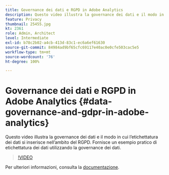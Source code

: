 ```yaml
---
title: Governance dei dati e RGPD in Adobe Analytics
description: Questo video illustra la governance dei dati e il modo in cui l’etichettatura dei dati si inserisce nell’ambito del RGPD. Fornisce un esempio pratico di etichettatura dei dati utilizzando la governance dei dati.
feature: Privacy
thumbnail: 25455.jpg
kt: 2361
role: Admin, Architect
level: Intermediate
exl-id: b78c2b02-a4cb-413d-83c1-ec6a6ef61630
source-git-commit: 84984ad9bf65cfc69117e40ac0e0cfe503cac5e5
workflow-type: tm+mt
source-wordcount: '76'
ht-degree: 100%

---
```


# Governance dei dati e RGPD in Adobe Analytics {#data-governance-and-gdpr-in-adobe-analytics}

Questo video illustra la governance dei dati e il modo in cui l’etichettatura dei dati si inserisce nell’ambito del RGPD. Fornisce un esempio pratico di etichettatura dei dati utilizzando la governance dei dati.

>[!VIDEO](https://video.tv.adobe.com/v/25455/?quality=12&learn=on)

Per ulteriori informazioni, consulta la [documentazione](https://experienceleague.adobe.com/docs/analytics/admin/data-governance/an-gdpr-overview.html?lang=it).
